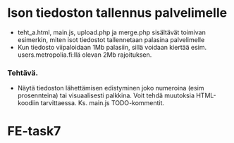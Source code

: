 # Ison tiedoston tallennus palvelimelle

* teht_a.html, main.js, upload.php ja merge.php sisältävät toimivan esimerkin, miten isot tiedostot tallennetaan palasina palvelimelle
* Kun tiedosto viipaloidaan 1Mb palasiin, sillä voidaan kiertää esim. users.metropolia.fi:llä olevan 2Mb rajoituksen.

### Tehtävä.
* Näytä  tiedoston lähettämisen edistyminen joko numeroina (esim prosennteina) tai visuaalisesti palkkina. Voit tehdä muutoksia HTML-koodiin tarvittaessa. Ks. main.js TODO-kommentit.
# FE-task7
